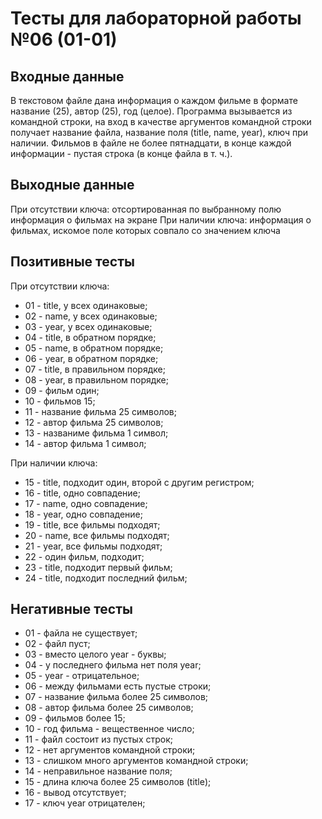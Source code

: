 # Тесты для лабораторной работы №06 (01-01)

## Входные данные

В текстовом файле дана информация о каждом фильме в формате название (25), автор (25), год (целое).
Программа вызывается из командной строки, на вход в качестве аргументов командной строки получает название файла, название поля (title, name, year), ключ при наличии.
Фильмов в файле не более пятнадцати, в конце каждой информации - пустая строка (в конце файла в т. ч.).

## Выходные данные

При отсутствии ключа: отсортированная по выбранному полю информация о фильмах на экране
При наличии ключа: информация о фильмах, искомое поле которых совпало со значением ключа

## Позитивные тесты

При отсутствии ключа:
- 01 - title, у всех одинаковые;
- 02 - name, у всех одинаковые;
- 03 - year, у всех одинаковые;
- 04 - title, в обратном порядке;
- 05 - name, в обратном порядке;
- 06 - year, в обратном порядке;
- 07 - title, в правильном порядке;
- 08 - year, в правильном порядке;
- 09 - фильм один;
- 10 - фильмов 15;
- 11 - название фильма 25 символов;
- 12 - автор фильма 25 символов;
- 13 - названиме фильма 1 символ;
- 14 - автор фильма 1 символ;

При наличии ключа:

- 15 - title, подходит один, второй с другим регистром;
- 16 - title, одно совпадение;
- 17 - name, одно совпадение;
- 18 - year, одно совпадение;
- 19 - title, все фильмы подходят;
- 20 - name, все фильмы подходят;
- 21 - year, все фильмы подходят;
- 22 - один фильм, подходит;
- 23 - title, подходит первый фильм;
- 24 - title, подходит последний фильм;

## Негативные тесты

- 01 - файла не существует;
- 02 - файл пуст;
- 03 - вместо целого year - буквы;
- 04 - у последнего фильма нет поля year;
- 05 - year - отрицательное;
- 06 - между фильмами есть пустые строки;
- 07 - название фильма более 25 символов;
- 08 - автор фильма более 25 символов;
- 09 - фильмов более 15;
- 10 - год фильма - вещественное число;
- 11 - файл состоит из пустых строк;
- 12 - нет аргументов командной строки;
- 13 - слишком много аргументов командной строки;
- 14 - неправильное название поля;
- 15 - длина ключа более 25 символов (title);
- 16 - вывод отсутствует;
- 17 - ключ year отрицателен;
